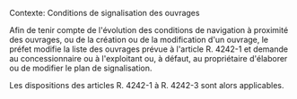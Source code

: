 Contexte: Conditions de signalisation des ouvrages

Afin de tenir compte de l'évolution des conditions de navigation à proximité des ouvrages, ou de la création ou de la modification d'un ouvrage, le préfet modifie la liste des ouvrages prévue à l'article R. 4242-1 et demande au concessionnaire ou à l'exploitant ou, à défaut, au propriétaire d'élaborer ou de modifier le plan de signalisation.

Les dispositions des articles R. 4242-1 à R. 4242-3 sont alors applicables.